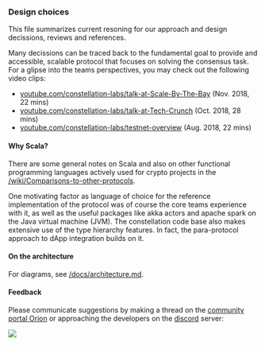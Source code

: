 ### Design choices

This file summarizes current resoning for our approach and design decissions, 
reviews and references. 

Many decissions can be traced back to the fundamental goal to provide and
accessible, scalable protocol that focuses on solving the consensus task. 
For a glipse into the teams perspectives, you may check out the following video clips:

* [youtube.com/constellation-labs/talk-at-Scale-By-The-Bay](https://youtu.be/iT5TjZGpajM) (Nov. 2018, 22 mins)
* [youtube.com/constellation-labs/talk-at-Tech-Crunch](https://youtu.be/fCscJL3_tdU) (Oct. 2018, 28 mins)
* [youtube.com/constellation-labs/testnet-overview](https://youtu.be/SsYZF4msXuQ) (Aug. 2018, 22 mins)
  
#### Why Scala?
There are some general notes on Scala and also on other functional programming languages actively used for crypto projects in the
[/wiki/Comparisons-to-other-protocols](https://github.com/Constellation-Labs/constellation/wiki/Comparisons-to-other-protocols#fast_forward-projects-using-a-functional-language-approach).

One motivating factor as language of choice for the reference implementation of the protocol was of course the core teams experience with it, as well as the useful packages like akka actors and apache spark on the Java virtual machine (JVM). The constellation code base also makes extensive use of the type hierarchy features. In fact, the para-protocol approach to dApp integration builds on it.

#### On the architecture

For diagrams, see 
[/docs/architecture.md](https://github.com/Constellation-Labs/constellation/blob/dev/docs/architecture.md).

#### Feedback

Please communicate suggestions by making a thread on the 
[community portal Orion](https://orion.constellationlabs.io/accounts/login/?next=/) 
or approaching the developers on the 
[discord](https://discordapp.com/invite/KMSmXbV) 
server:

  <a href="https://discordapp.com/invite/KMSmXbV">
	  <img src="https://img.shields.io/badge/chat-discord-brightgreen.svg"/>
  </a>
